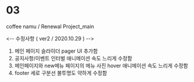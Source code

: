 # 03
coffee namu / Renewal Project_main

<-- 수정사항 ( ver2 / 2020.10.29 ) -->

1. 메인 페이지 슬라이더 pager UI 추가함
2. 공지사항/이벤트 인터벌 애니메이션 속도 느리게 수정함
3. 메인페이지와 new메뉴 페이지의 메뉴 사진 hover 애니메이션 속도 느리게 수정함
4. footer 세로 구분선 불투명도 약하게 수정함
